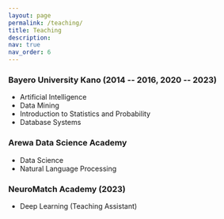 ```yaml
---
layout: page
permalink: /teaching/
title: Teaching
description: 
nav: true
nav_order: 6
---
```


### Bayero University Kano (2014 -- 2016, 2020 -- 2023)
- Artificial Intelligence
- Data Mining 
- Introduction to Statistics and Probability
- Database Systems


### Arewa Data Science Academy
- Data Science 
- Natural Language Processing

### NeuroMatch Academy (2023)
- Deep Learning (Teaching Assistant) 
